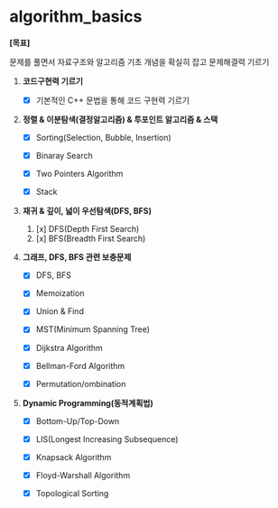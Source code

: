# algorithm_basics



**[목표]**

 문제를 풀면서 자료구조와 알고리즘 기초 개념을 확실히 잡고 문제해결력 기르기



1. **코드구현력 기르기**

   - [x] 기본적인 C++ 문법을 통해 코드 구현력 기르기

   

2. **정렬 & 이분탐색(결정알고리즘) & 투포인트 알고리즘 & 스택**

   - [x] Sorting(Selection, Bubble, Insertion)
   - [x] Binaray Search
   - [x] Two Pointers Algorithm
   - [x] Stack

   

3. **재귀 & 깊이, 넓이 우선탐색(DFS, BFS)**

   1. [x] DFS(Depth First Search)
   2. [x] BFS(Breadth First Search)

   

4. **그래프, DFS, BFS 관련 보충문제**

   - [x] DFS, BFS
   - [x] Memoization
   - [x] Union & Find
   - [x] MST(Minimum Spanning Tree)
   - [x] Dijkstra Algorithm
   - [x] Bellman-Ford Algorithm
   - [x] Permutation/ombination

   

5. **Dynamic Programming(동적계획법)**

   - [x] Bottom-Up/Top-Down
   - [x] LIS(Longest Increasing Subsequence)
   - [x] Knapsack Algorithm
   - [x] Floyd-Warshall Algorithm
   - [x] Topological Sorting




